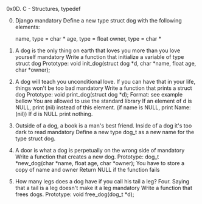 0x0D. C - Structures, typedef

0. Django mandatory
	Define a new type struct dog with the following elements:

	name, type = char *
	age, type = float
	owner, type = char *

1. A dog is the only thing on earth that loves you more than you love yourself mandatory
Write a function that initialize a variable of type struct dog
	Prototype: void init_dog(struct dog *d, char *name, float age, char *owner);

2. A dog will teach you unconditional love. If you can have that in your life, things won't be too bad mandatory
Write a function that prints a struct dog
Prototype: void print_dog(struct dog *d);
Format: see example bellow
You are allowed to use the standard library
If an element of d is NULL, print (nil) instead of this element. (if name is NULL, print Name: (nil))
If d is NULL print nothing.

3. Outside of a dog, a book is a man's best friend. Inside of a dog it's too dark to read mandatory
Define a new type dog_t as a new name for the type struct dog.

4. A door is what a dog is perpetually on the wrong side of mandatory
Write a function that creates a new dog.
Prototype: dog_t *new_dog(char *name, float age, char *owner);
You have to store a copy of name and owner
Return NULL if the function fails

5. How many legs does a dog have if you call his tail a leg? Four. Saying that a tail is a leg doesn't make it a leg mandatory
Write a function that frees dogs.
	Prototype: void free_dog(dog_t *d);

